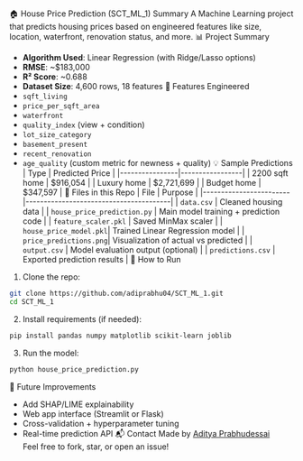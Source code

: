 🏠 House Price Prediction (SCT_ML_1)
Summary
A Machine Learning project that predicts housing prices based on engineered features like size, location, waterfront, renovation status, and more.
📊 Project Summary
- **Algorithm Used**: Linear Regression (with Ridge/Lasso options)
- **RMSE**: ~$183,000  
- **R² Score**: ~0.688  
- **Dataset Size**: 4,600 rows, 18 features
🔧 Features Engineered
- `sqft_living`  
- `price_per_sqft_area`  
- `waterfront`  
- `quality_index` (view + condition)  
- `lot_size_category`  
- `basement_present`  
- `recent_renovation`  
- `age_quality` (custom metric for newness + quality)
💡 Sample Predictions
| Type           | Predicted Price |
|----------------|-----------------|
| 2200 sqft home | $916,054        |
| Luxury home    | $2,721,699      |
| Budget home    | $347,597        |
📂 Files in this Repo
| File                   | Purpose                                |
|------------------------|----------------------------------------|
| `data.csv`             | Cleaned housing data                   |
| `house_price_prediction.py` | Main model training + prediction code |
| `feature_scaler.pkl`   | Saved MinMax scaler                    |
| `house_price_model.pkl`| Trained Linear Regression model        |
| `price_predictions.png`| Visualization of actual vs predicted   |
| `output.csv`           | Model evaluation output (optional)     |
| `predictions.csv`      | Exported prediction results            |
🚀 How to Run
1. Clone the repo:
```bash
git clone https://github.com/adiprabhu04/SCT_ML_1.git
cd SCT_ML_1
```
2. Install requirements (if needed):
```bash
pip install pandas numpy matplotlib scikit-learn joblib
```
3. Run the model:
```bash
python house_price_prediction.py
```
🧠 Future Improvements
* Add SHAP/LIME explainability
* Web app interface (Streamlit or Flask)
* Cross-validation + hyperparameter tuning
* Real-time prediction API
📬 Contact
Made by [Aditya Prabhudessai](https://github.com/adiprabhu04)  
Feel free to fork, star, or open an issue!
